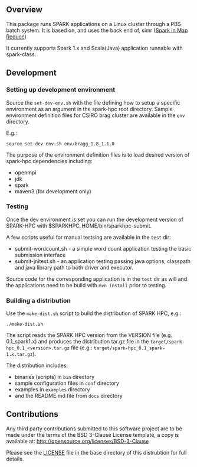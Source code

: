## Overview 

This package runs SPARK applications on a Linux cluster through a PBS batch
system. It is based on, and uses the back end of, simr ([Spark in Map
Reduce](http://databricks.github.io/simr/))

It currently supports Spark 1.x and Scala(Java) application runnable with spark-class.

## Development

### Setting up development environment

Source the `set-dev-env.sh` with the file defining how to setup a specific environment as an argument in the spark-hpc root directory.
Sample environment definition files for CSIRO brag cluster are available in the `env` directory.

E.g.:

	source set-dev-env.sh env/bragg_1.8_1.1.0

The purpose of the environment definition files is to load desired version of spark-hpc dependencies including:

- openmpi
- jdk 
- spark
- maven3 (for development only)

### Testing 

Once the dev environment is set you can run the development version of SPARK-HPC with
$SPARKHPC_HOME/bin/sparkhpc-submit.

A few scripts useful for manual testsing are available in the `test` dir:

- submit-wordcount.sh - a simple word count application testing the basic submission interface
- submit-jnitest.sh - an application testing passing java options, classpath and java library path to both driver and executor.

Source code for the corresponding application is in the `test` dir as will and the applications need to be build with `mvn install` prior to testing.


### Building a distribution

Use the `make-dist.sh` script to build the distribution of SPARK HPC, e.g.:

	./make-dist.sh
	
The script reads the SPARK HPC version from the VERSION file (e.g. 0.1\_spark1.x) and produces the distribution tar.gz file in the `target/spark-hpc_0.1_<version>.tar.gz` file (e.g.: `target/spark-hpc_0.1_spark-1.x.tar.gz`).

The distribution includes:

- binaries (scripts) in `bin` directory
- sample configuration files in `conf` directory
- examples in `examples` directory
- and the README.md file from `docs` directory


## Contributions

Any third party contributions submitted to this software project are to be made
under the terms of the BSD 3-Clause License template, a copy is available at:
http://opensource.org/licenses/BSD-3-Clause

Please see the [LICENSE](./browse/LICENSE) file in the base directory of this
distrubtion for full details.

